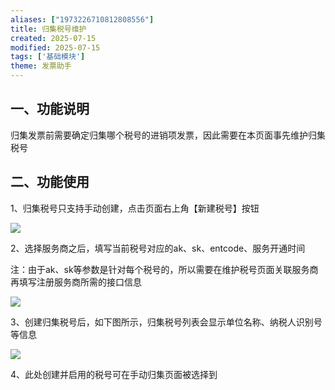 ```yaml
---
aliases: ["1973226710812808556"]
title: 归集税号维护
created: 2025-07-15
modified: 2025-07-15
tags: ['基础模块']
theme: 发票助手
---
```


## 一、功能说明

归集发票前需要确定归集哪个税号的进销项发票，因此需要在本页面事先维护归集税号

## 二、功能使用

1、归集税号只支持手动创建，点击页面右上角【新建税号】按钮

![](eb8493ff53600b7186b90fdc2d224af1.jpg)

2、选择服务商之后，填写当前税号对应的ak、sk、entcode、服务开通时间

注：由于ak、sk等参数是针对每个税号的，所以需要在维护税号页面关联服务商再填写注册服务商所需的接口信息

![](064a2879c64449a43be7b5241748cd96.jpg)

3、创建归集税号后，如下图所示，归集税号列表会显示单位名称、纳税人识别号等信息

![](ee08f965bd172dc97faf0a735f5080ae.jpg)

4、此处创建并启用的税号可在手动归集页面被选择到